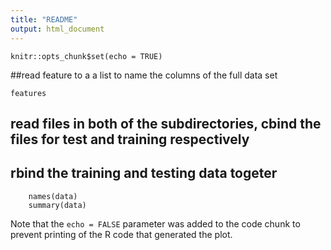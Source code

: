 ```yaml
---
title: "README"
output: html_document
---
```


```{r setup, include=FALSE}
knitr::opts_chunk$set(echo = TRUE)
```


##read feature to a a list to name the columns of the full data set 

```{r features}
features 
```

## read files in both of the subdirectories, cbind the files for test and training respectively 

## rbind the training and testing data togeter 

```{r data, echo=FALSE}
    names(data)
    summary(data) 
```



Note that the `echo = FALSE` parameter was added to the code chunk to prevent printing of the R code that generated the plot.
